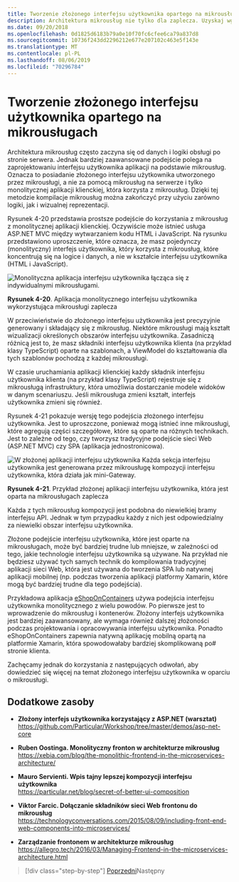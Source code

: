 ```yaml
---
title: Tworzenie złożonego interfejsu użytkownika opartego na mikrousługach
description: Architektura mikrousług nie tylko dla zaplecza. Uzyskaj wgląd w widok, który będzie używany w frontonie.
ms.date: 09/20/2018
ms.openlocfilehash: 0d1825d6183b79a0e10f70fc6cfee6ca79a837d8
ms.sourcegitcommit: 10736f243dd2296212e677e207102c463e5f143e
ms.translationtype: MT
ms.contentlocale: pl-PL
ms.lasthandoff: 08/06/2019
ms.locfileid: "70296784"
---
```

# <a name="creating-composite-ui-based-on-microservices"></a>Tworzenie złożonego interfejsu użytkownika opartego na mikrousługach

Architektura mikrousług często zaczyna się od danych i logiki obsługi po stronie serwera. Jednak bardziej zaawansowane podejście polega na zaprojektowaniu interfejsu użytkownika aplikacji na podstawie mikrousług. Oznacza to posiadanie złożonego interfejsu użytkownika utworzonego przez mikrousługi, a nie za pomocą mikrousług na serwerze i tylko monolitycznej aplikacji klienckiej, która korzysta z mikrousług. Dzięki tej metodzie kompilacje mikrousług można zakończyć przy użyciu zarówno logiki, jak i wizualnej reprezentacji.

Rysunek 4-20 przedstawia prostsze podejście do korzystania z mikrousług z monolitycznej aplikacji klienckiej. Oczywiście może istnieć usługa ASP.NET MVC między wytwarzaniem kodu HTML i JavaScript. Na rysunku przedstawiono uproszczenie, które oznacza, że masz pojedynczy (monolityczny) interfejs użytkownika, który korzysta z mikrousług, które koncentrują się na logice i danych, a nie w kształcie interfejsu użytkownika (HTML i JavaScript).

![Monolityczna aplikacja interfejsu użytkownika łącząca się z indywidualnymi mikrousługami.](./media/image20.png)

**Rysunek 4-20**. Aplikacja monolitycznego interfejsu użytkownika wykorzystująca mikrousługi zaplecza

W przeciwieństwie do złożonego interfejsu użytkownika jest precyzyjnie generowany i składający się z mikrousług. Niektóre mikrousługi mają kształt wizualizacji określonych obszarów interfejsu użytkownika. Zasadniczą różnicą jest to, że masz składniki interfejsu użytkownika klienta (na przykład klasy TypeScript) oparte na szablonach, a ViewModel do kształtowania dla tych szablonów pochodzą z każdej mikrousługi.

W czasie uruchamiania aplikacji klienckiej każdy składnik interfejsu użytkownika klienta (na przykład klasy TypeScript) rejestruje się z mikrousługą infrastruktury, która umożliwia dostarczanie modele widoków w danym scenariuszu. Jeśli mikrousługa zmieni kształt, interfejs użytkownika zmieni się również.

Rysunek 4-21 pokazuje wersję tego podejścia złożonego interfejsu użytkownika. Jest to uproszczone, ponieważ mogą istnieć inne mikrousługi, które agregują części szczegółowe, które są oparte na różnych technikach. Jest to zależne od tego, czy tworzysz tradycyjne podejście sieci Web (ASP.NET MVC) czy SPA (aplikacja jednostronicowa).

![W złożonej aplikacji interfejsu użytkownika Każda sekcja interfejsu użytkownika jest generowana przez mikrousługę kompozycji interfejsu użytkownika, która działa jak mini-Gateway.](./media/image21.png)

**Rysunek 4-21**. Przykład złożonej aplikacji interfejsu użytkownika, która jest oparta na mikrousługach zaplecza

Każda z tych mikrousług kompozycji jest podobna do niewielkiej bramy interfejsu API. Jednak w tym przypadku każdy z nich jest odpowiedzialny za niewielki obszar interfejsu użytkownika.

Złożone podejście interfejsu użytkownika, które jest oparte na mikrousługach, może być bardziej trudne lub mniejsze, w zależności od tego, jakie technologie interfejsu użytkownika są używane. Na przykład nie będziesz używać tych samych technik do kompilowania tradycyjnej aplikacji sieci Web, która jest używana do tworzenia SPA lub natywnej aplikacji mobilnej (np. podczas tworzenia aplikacji platformy Xamarin, które mogą być bardziej trudne dla tego podejścia).

Przykładowa aplikacja [eShopOnContainers](https://aka.ms/MicroservicesArchitecture) używa podejścia interfejsu użytkownika monolitycznego z wielu powodów. Po pierwsze jest to wprowadzenie do mikrousług i kontenerów. Złożony interfejs użytkownika jest bardziej zaawansowany, ale wymaga również dalszej złożoności podczas projektowania i opracowywania interfejsu użytkownika. Ponadto eShopOnContainers zapewnia natywną aplikację mobilną opartą na platformie Xamarin, która spowodowałaby bardziej skomplikowaną po\# stronie klienta.

Zachęcamy jednak do korzystania z następujących odwołań, aby dowiedzieć się więcej na temat złożonego interfejsu użytkownika w oparciu o mikrousługi.

## <a name="additional-resources"></a>Dodatkowe zasoby

- **Złożony interfejs użytkownika korzystający z ASP.NET (warsztat)**  \
  <https://github.com/Particular/Workshop/tree/master/demos/asp-net-core>

- **Ruben Oostinga. Monolityczny fronton w architekturze mikrousług** \
  <https://xebia.com/blog/the-monolithic-frontend-in-the-microservices-architecture/>

- **Mauro Servienti. Wpis tajny lepszej kompozycji interfejsu użytkownika** \
  <https://particular.net/blog/secret-of-better-ui-composition>

- **Viktor Farcic. Dołączanie składników sieci Web frontonu do mikrousług** \
  <https://technologyconversations.com/2015/08/09/including-front-end-web-components-into-microservices/>

- **Zarządzanie frontonem w architekturze mikrousług** \
  <https://allegro.tech/2016/03/Managing-Frontend-in-the-microservices-architecture.html>

>[!div class="step-by-step"]
>[Poprzedni](microservices-addressability-service-registry.md)Następny
>[](resilient-high-availability-microservices.md)
